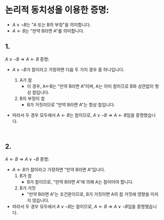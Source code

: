 # 논리적 동치성을 이용한 증명:

- $A\vee\neg B$는 "A 또는 B의 부정"을 의미합니다.
- $A\leftarrow B$는 "만약 B라면 A"를 의미합니다.

## 1. 
$A\vee\neg B \Rightarrow A\leftarrow B$ 증명:

- $A\vee\neg B$가 참이라고 가정하면 다음 두 가지 경우 중 하나입니다.
   1. A가 참
      - 이 경우, A←B는 "만약 B라면 A"이며, A는 이미 참이므로 B와 상관없이 항상 참입니다.
   2. B의 부정이 참
      - B가 거짓이므로 "만약 B라면 A"는 항상 참입니다.

- 따라서 두 경우 모두에서 $A\leftarrow B$는 참이므로, $A\vee\neg B \Rightarrow A\leftarrow B$임을 증명했습니다.

<br>

## 2.
$A \leftarrow B \Rightarrow A\vee\neg B$ 증명:

- $A\leftarrow B$가 참이라고 가정하면 "만약 B라면 A"입니다.
  1. B가 참
     - B가 참이므로, "만약 B라면 A"에 의해 A는 참이어야 합니다.
  2. B가 거짓
     - "만약 B라면 A"는 조건문이므로, B가 거짓이면 A의 참 거짓에 영향을 미치지 않습니다.
- 따라서 두 경우 모두에서 $A\vee\neg B$는 참이므로, $A \leftarrow B \Rightarrow A\vee\neg B$임을 증명했습니다.